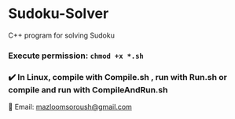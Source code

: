 # Sudoku-Solver
C++ program for solving Sudoku
### Execute permission: `chmod +x *.sh`
### :heavy_check_mark: In Linux, compile with Compile.sh , run with Run.sh or compile and run with CompileAndRun.sh
📧 Email: mazloomsoroush@gmail.com
